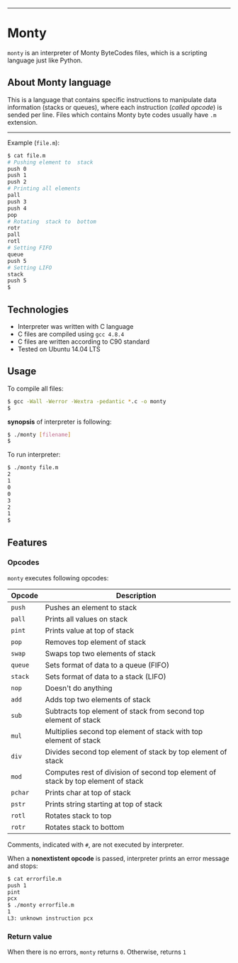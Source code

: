 
*****************
# Monty

`monty` is an interpreter of Monty ByteCodes files, which is a scripting language just like Python.

## About  Monty language
This is a language that contains specific instructions to manipulate data information (stacks or queues), where each instruction (*called opcode*) is sended per line. Files which contains Monty byte codes usually have  `.m` extension.
*******************************************
Example (`file.m`):
```bash
$ cat file.m
# Pushing element to  stack
push 0
push 1
push 2
# Printing all elements
pall
push 3
push 4
pop
# Rotating  stack to  bottom
rotr
pall
rotl
# Setting FIFO
queue
push 5
# Setting LIFO
stack
push 5
$
```

## Technologies
* Interpreter was written with C language
* C files are compiled using `gcc 4.8.4`
* C files are written according to  C90 standard
* Tested on Ubuntu 14.04 LTS

## Usage
To compile all files:

```bash
$ gcc -Wall -Werror -Wextra -pedantic *.c -o monty
$
```

 **synopsis** of  interpreter is  following:

```bash
$ ./monty [filename]
$
```

To run  interpreter:

```bash
$ ./monty file.m
2
1
0
0
3
2
1
$
```

## Features
### Opcodes
`monty` executes  following opcodes:

| Opcode | Description |
| -------- | ----------- |
| `push` | Pushes an element to  stack |
| `pall` | Prints all  values on  stack |
| `pint` | Prints  value at  top of  stack |
| `pop` | Removes  top element of  stack |
| `swap` | Swaps  top two elements of  stack |
| `queue` | Sets  format of  data to a queue (FIFO) |
| `stack` | Sets  format of  data to a stack (LIFO) |
| `nop` | Doesn't do anything |
| `add` | Adds  top two elements of  stack |
| `sub` | Subtracts  top element of  stack from  second top element of  stack |
| `mul` | Multiplies  second top element of  stack with  top element of  stack |
| `div` | Divides  second top element of  stack by  top element of  stack |
| `mod` | Computes  rest of  division of  second top element of  stack by  top element of  stack |
| `pchar` | Prints  char at  top of  stack |
| `pstr` | Prints  string starting at  top of  stack |
| `rotl` | Rotates  stack to  top |
| `rotr` | Rotates  stack to  bottom |

Comments, indicated with `#`, are not executed by  interpreter.

When a **nonextistent opcode** is passed,  interpreter prints an error message and stops:

```bash
$ cat errorfile.m
push 1
pint
pcx
$ ./monty errorfile.m
1
L3: unknown instruction pcx
```

### Return value
When there is no errors, `monty` returns `0`. Otherwise, returns `1`
